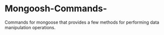 # Mongoosh-Commands-
Commands for mongoose that provides a few methods for performing data manipulation operations.
